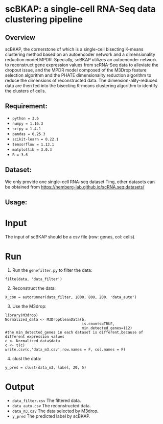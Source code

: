 # scBKAP: a single-cell RNA-Seq data clustering pipeline

## Overview

scBKAP, the cornerstone of which is a single-cell bisecting K-means clustering method based on an autoencoder network and a dimensionality reduction model MPDR. Specially, scBKAP utilizes an autoencoder network to reconstruct gene expression values from scRNA-Seq data to alleviate the dropout issue, and the MPDR model composed of the M3Drop feature selection algorithm and the PHATE dimensionality reduction algorithm to reduce the dimensions of reconstructed data. The dimension-ality-reduced data are then fed into the bisecting K-means clustering algorithm to identify the clusters of cells.

## Requirement:

- `python = 3.6`
- `numpy = 1.16.3`
- `scipy = 1.4.1`
- `pandas = 0.25.3`
- `scikit-learn = 0.22.1`
- `tensorflow = 1.13.1`
- `matplotlib = 3.0.3`
- `R = 3.6`

## Dataset:

We only provide one single-cell RNA-seq dataset Ting, other datasets can be obtained from https://hemberg-lab.github.io/scRNA.seq.datasets/

## Usage:

# Input
The input of scBKAP should be a csv file (row: genes, col: cells).

# Run

1. Run the `genefilter.py` to filter the data:

```
filte(data, 'data_filter')
```

2. Reconstruct the data:

```
X_con = autorunner(data_filter, 1000, 800, 200, 'data_auto')
```

3. Use the M3drop:

```
library(M3drop)
Normalized_data <- M3DropCleanData(b, 
                                   is.counts=TRUE, 
                                   min_detected_genes=112)
#the min_detected_genes in each dataset is different,because of different expression values
c <- Normalized_data$data
c <- t(c)
write.csv(c,'data_m3.csv',row.names = F, col.names = F)
```

4. clust the data:

```
y_pred = clust(data_m3, label, 20, 5)
```

# Output

- `data_filter.csv` The filtered data.
- `data_auto.csv` The reconstructed data.
- `data_m3.csv` The data selected by M3drop.
- `y_pred` The predicted label by scBKAP.
